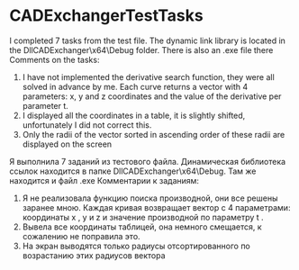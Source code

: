 # CADExchangerTestTasks

I completed 7 tasks from the test file.
The dynamic link library is located in the DllCADExchanger\x64\Debug folder. There is also an .exe file there
Comments on the tasks:
1. I have not implemented the derivative search function, they were all solved in advance by me. Each curve returns a vector with 4 parameters: x, y and z coordinates and the value of the derivative per parameter t.
3. I displayed all the coordinates in a table, it is slightly shifted, unfortunately I did not correct this.
5. Only the radii of the vector sorted in ascending order of these radii are displayed on the screen




Я выполнила 7 заданий из тестового файла. 
Динамическая библиотека ссылок находится в папке DllCADExchanger\x64\Debug. Там же находится и файл .ехе
Комментарии к заданиям:
1. Я не реализовала функцию поиска производной, они все решены заранее мною. Каждая кривая возвращает вектор с 4 параметрами: координаты х , у и z и значение производной по параметру t .
3. Вывела все координаты таблицей, она немного смещается, к сожалению не поправила это.
5. На экран выводятся только радиусы отсортированного по возрастанию этих радиусов вектора
